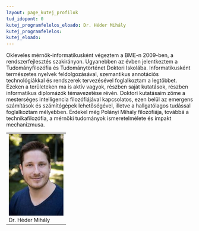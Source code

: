 ```yaml
---
layout: page_kutej_profilok
tud_idopont: 0
kutej_programfelelos_eloado: Dr. Héder Mihály
kutej_programfelelos: 
kutej_eloado:
---
```

Okleveles mérnök-informatikusként végeztem a BME-n 2009-ben, a rendszerfejlesztés szakirányon. Ugyanebben az évben jelentkeztem a Tudományfilozófia és Tudománytörténet Doktori Iskolába. 
Informatikusként természetes nyelvek feldolgozásával, szemantikus annotációs technológiákkal és rendszerek tervezésével foglalkoztam a legtöbbet. Ezeken a területeken ma is aktív vagyok, részben saját kutatások, részben informatikus diplomázók témavezetése révén. 
Doktori kutatásaim zöme a mesterséges intelligencia filozófiájával kapcsolatos, ezen belül az emergens számítások és számítógépek lehetőségével, illetve a hallgatólagos tudással foglalkoztam mélyebben. Érdekel még Polányi Mihály filozófiája, továbbá a technikafilozófia, a mérnöki tudományok ismeretelmélete és impakt mechanizmusa.

 <table class="picture">
<tr>
<td>

<div class="gallery">
    <img src="images/Heder_Mihaly.jpg" max-width="250" max-height="200">
  <div class="desc">Dr. Héder Mihály</div>
</div>

</td>
</tr>
</table>

